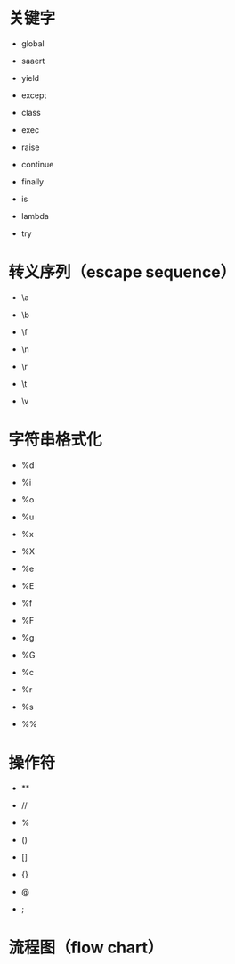 # 关键字

* global

* saaert

* yield

* except

* class

* exec

* raise

* continue

* finally

* is

* lambda

* try

# 转义序列（escape sequence）

* \a

* \b

* \f

* \n

* \r

* \t

* \v

# 字符串格式化

* %d 

* %i

* %o

- %u

- %x

- %X

- %e

- %E

- %f

- %F

- %g

- %G

- %c

- %r

- %s

- %%

# 操作符

- **

- //

- %

- ()

- []

- {}

- @

- ;

# 流程图（flow chart）